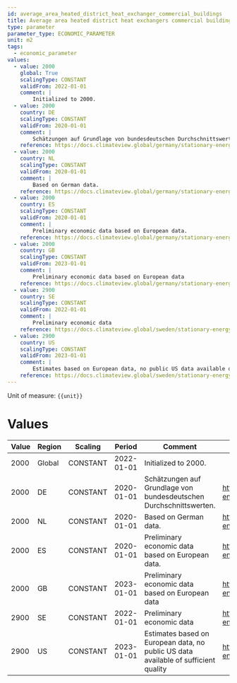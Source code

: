 ```yaml
---
id: average_area_heated_district_heat_exchanger_commercial_buildings
title: Average area heated district heat exchangers commercial buildings
type: parameter
parameter_type: ECONOMIC_PARAMETER
unit: m2
tags:
  - economic_parameter
values:
  - value: 2000
    global: True
    scalingType: CONSTANT
    validFrom: 2022-01-01
    comment: |
        Initialized to 2000.
  - value: 2000
    country: DE
    scalingType: CONSTANT
    validFrom: 2020-01-01
    comment: |
        Schätzungen auf Grundlage von bundesdeutschen Durchschnittswerten.
    reference: https://docs.climateview.global/germany/stationary-energy/economic-data/dh_germany/
  - value: 2000
    country: NL
    scalingType: CONSTANT
    validFrom: 2020-01-01
    comment: |
        Based on German data.
    reference: https://docs.climateview.global/germany/stationary-energy/economic-data/dh_germany/
  - value: 2000
    country: ES
    scalingType: CONSTANT
    validFrom: 2020-01-01
    comment: |
        Preliminary economic data based on European data.
    reference: https://docs.climateview.global/germany/stationary-energy/economic-data/dh_germany/
  - value: 2000
    country: GB
    scalingType: CONSTANT
    validFrom: 2023-01-01
    comment: |
        Preliminary economic data based on European data
    reference: https://docs.climateview.global/germany/stationary-energy/economic-data/dh_germany/
  - value: 2900
    country: SE
    scalingType: CONSTANT
    validFrom: 2022-01-01
    comment: |
        Preliminary economic data
    reference: https://docs.climateview.global/sweden/stationary-energy/economic-data/district_heat/
  - value: 2900
    country: US
    scalingType: CONSTANT
    validFrom: 2023-01-01
    comment: |
        Estimates based on European data, no public US data available of sufficient quality
    reference: https://docs.climateview.global/sweden/stationary-energy/economic-data/district_heat/
---
```



Unit of measure: `{{unit}}`


# Values


| Value | Region | Scaling | Period | Comment | Reference |
|-------|--------|---------|--------|---------|-----------|
| 2000 | Global | CONSTANT | 2022-01-01 | Initialized to 2000. |  |
| 2000 | DE | CONSTANT | 2020-01-01 | Schätzungen auf Grundlage von bundesdeutschen Durchschnittswerten. | https://docs.climateview.global/germany/stationary-energy/economic-data/dh_germany/ |
| 2000 | NL | CONSTANT | 2020-01-01 | Based on German data. | https://docs.climateview.global/germany/stationary-energy/economic-data/dh_germany/ |
| 2000 | ES | CONSTANT | 2020-01-01 | Preliminary economic data based on European data. | https://docs.climateview.global/germany/stationary-energy/economic-data/dh_germany/ |
| 2000 | GB | CONSTANT | 2023-01-01 | Preliminary economic data based on European data | https://docs.climateview.global/germany/stationary-energy/economic-data/dh_germany/ |
| 2900 | SE | CONSTANT | 2022-01-01 | Preliminary economic data | https://docs.climateview.global/sweden/stationary-energy/economic-data/district_heat/ |
| 2900 | US | CONSTANT | 2023-01-01 | Estimates based on European data, no public US data available of sufficient quality | https://docs.climateview.global/sweden/stationary-energy/economic-data/district_heat/ |



